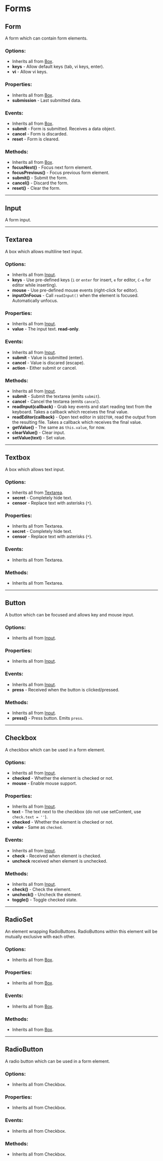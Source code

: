 # Forms


## Form

A form which can contain form elements.

### Options:

- Inherits all from [Box](objects/boxes.md#box).
- __keys__ - Allow default keys (tab, vi keys, enter).
- __vi__ - Allow vi keys.

### Properties:

- Inherits all from [Box](objects/boxes.md#box).
- __submission__ - Last submitted data.

### Events:

- Inherits all from [Box](objects/boxes.md#box).
- __submit__ - Form is submitted. Receives a data object.
- __cancel__ - Form is discarded.
- __reset__ - Form is cleared.

### Methods:

- Inherits all from [Box](objects/boxes.md#box).
- __focusNext()__ - Focus next form element.
- __focusPrevious()__ - Focus previous form element.
- __submit()__ - Submit the form.
- __cancel()__ - Discard the form.
- __reset()__ - Clear the form.


----
## Input

A form input.


----
## Textarea

A box which allows multiline text input.

### Options:

- Inherits all from [Input](objects/forms.md#input).
- __keys__ - Use pre-defined keys (`i` or `enter` for insert, `e` for editor,
  `C-e` for editor while inserting).
- __mouse__ - Use pre-defined mouse events (right-click for editor).
- __inputOnFocus__ - Call `readInput()` when the element is focused.
  Automatically unfocus.

### Properties:

- Inherits all from [Input](objects/forms.md#input).
- __value__ - The input text. __read-only__.

### Events:

- Inherits all from [Input](objects/forms.md#input).
- __submit__ - Value is submitted (enter).
- __cancel__ - Value is discared (escape).
- __action__ - Either submit or cancel.

### Methods:

- Inherits all from [Input](objects/forms.md#input).
- __submit__ - Submit the textarea (emits `submit`).
- __cancel__ - Cancel the textarea (emits `cancel`).
- __readInput(callback)__ - Grab key events and start reading text from the
  keyboard. Takes a callback which receives the final value.
- __readEditor(callback)__ - Open text editor in `$EDITOR`, read the output from
  the resulting file. Takes a callback which receives the final value.
- __getValue()__ - The same as `this.value`, for now.
- __clearValue()__ - Clear input.
- __setValue(text)__ - Set value.


----
## Textbox

A box which allows text input.

### Options:

- Inherits all from [Textarea](objects/forms.md#textarea).
- __secret__ - Completely hide text.
- __censor__ - Replace text with asterisks (`*`).

### Properties:

- Inherits all from Textarea.
- __secret__ - Completely hide text.
- __censor__ - Replace text with asterisks (`*`).

### Events:

- Inherits all from Textarea.

### Methods:

- Inherits all from Textarea.


----
## Button

A button which can be focused and allows key and mouse input.

### Options:

- Inherits all from [Input](objects/forms.md#input).

### Properties:

- Inherits all from [Input](objects/forms.md#input).

### Events:

- Inherits all from [Input](objects/forms.md#input).
- __press__ - Received when the button is clicked/pressed.

### Methods:

- Inherits all from [Input](objects/forms.md#input).
- __press()__ - Press button. Emits `press`.


----
## Checkbox

A checkbox which can be used in a form element.

### Options:

- Inherits all from [Input](objects/forms.md#input).
- __checked__ - Whether the element is checked or not.
- __mouse__ - Enable mouse support.

### Properties:

- Inherits all from [Input](objects/forms.md#input).
- __text__ - The text next to the checkbox (do not use setContent, use
  `check.text = ''`).
- __checked__ - Whether the element is checked or not.
- __value__ - Same as `checked`.

### Events:

- Inherits all from [Input](objects/forms.md#input).
- __check__ - Received when element is checked.
- __uncheck__ received when element is unchecked.

### Methods:

- Inherits all from [Input](objects/forms.md#input).
- __check()__ - Check the element.
- __uncheck()__ - Uncheck the element.
- __toggle()__ - Toggle checked state.


----
## RadioSet

An element wrapping RadioButtons. RadioButtons within this element will be
mutually exclusive with each other.

### Options:

- Inherits all from [Box](objects/boxes.md#box).

### Properties:

- Inherits all from [Box](objects/boxes.md#box).

### Events:

- Inherits all from [Box](objects/boxes.md#box).

### Methods:

- Inherits all from [Box](objects/boxes.md#box).


----
## RadioButton

A radio button which can be used in a form element.

### Options:

- Inherits all from Checkbox.

### Properties:

- Inherits all from Checkbox.

### Events:

- Inherits all from Checkbox.

### Methods:

- Inherits all from Checkbox.
